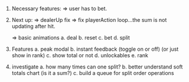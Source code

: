 1. Necessary features:
   => user has to bet.
2. Next up:
   => dealerUp fix
   => fix playerAction loop...the sum is not updating after hit.

   => basic animations
   a. deal
   b. reset
   c. bet
   d. split

3. Features
   a. peak modal
   b. instant feedback (toggle on or off) (or just show in rank)
   c. show total or not
   d. unlockables
   e. rank

4. investigate
   a. how many times can one split?
   b. better understand soft totals chart (is it a sum?)
   c. build a queue for split order operations
